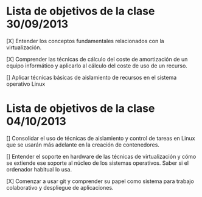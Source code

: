Lista de objetivos de la clase 30/09/2013
=========================================

[X] Entender los conceptos fundamentales relacionados con la virtualización.

[X] Comprender las técnicas de cálculo del coste de amortización de un equipo informático y aplicarlo al cálculo del 
coste de uso de un recurso.

[] Aplicar técnicas básicas de aislamiento de recursos en el sistema operativo Linux


Lista de objetivos de la clase 04/10/2013
=========================================

[] Consolidar el uso de técnicas de aislamiento y control de tareas en Linux que se usarán más adelante en la 
creación de contenedores.
 
[] Entender el soporte en hardware de las técnicas de virtualización y cómo se extiende ese soporte al núcleo 
de los sistemas operativos. Saber si el ordenador habitual lo usa.

[X] Comenzar a usar git y comprender su papel como sistema para trabajo colaborativo y despliegue de aplicaciones.
